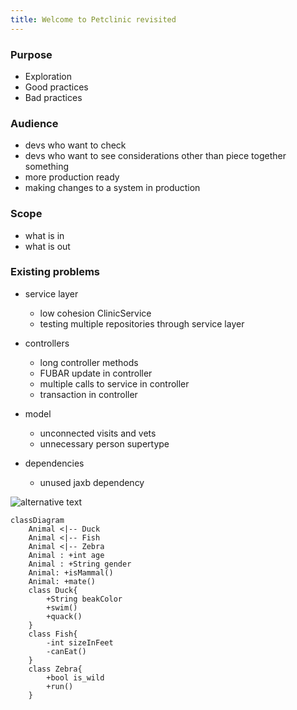 ```yaml
---
title: Welcome to Petclinic revisited
---
```


### Purpose

- Exploration
- Good practices
- Bad practices

### Audience

- devs who want to check
- devs who want to see considerations other than piece together something
- more production ready
- making changes to a system in production


### Scope
- what is in
- what is out


### Existing problems

+ service layer
  - low cohesion ClinicService
  - testing multiple repositories through service layer

+ controllers
  - long controller methods
  - FUBAR update in controller
  - multiple calls to service in controller
  - transaction in controller

+ model
  - unconnected visits and vets
  - unnecessary person supertype

+ dependencies
  - unused jaxb dependency


![alternative text](http://www.plantuml.com/plantuml/proxy?cache=no&src=https://raw.github.com/plantuml/plantuml-server/master/src/main/webapp/resource/test2diagrams.txt)

```mermaid
classDiagram
    Animal <|-- Duck
    Animal <|-- Fish
    Animal <|-- Zebra
    Animal : +int age
    Animal : +String gender
    Animal: +isMammal()
    Animal: +mate()
    class Duck{
        +String beakColor
        +swim()
        +quack()
    }
    class Fish{
        -int sizeInFeet
        -canEat()
    }
    class Zebra{
        +bool is_wild
        +run()
    }
```
